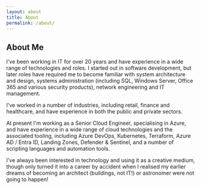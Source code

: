 ```yaml
---
layout: about
title: About
permalink: /about/
---
```


## About Me

I've been working in IT for over 20 years and have experience in a wide range of technologies and roles. I started out in software development, but later roles have required me to become familiar with system architecture and design, systems administration (including SQL, Windows Server, Office 365 and various security products), network engineering and IT management.

I've worked in a number of industries, including retail, finance and healthcare, and have experience in both the public and private sectors.

At present I'm working as a Senior Cloud Engineer, specialising in Azure, and have experience in a wide range of cloud technologies and the associated tooling, including Azure DevOps, Kubernetes, Terraform, Azure AD / Entra ID, Landing Zones, Defender & Sentinel, and a number of scripting languages and automation tools.

I've always been interested in technology and using it as a creative medium, though only turned it into a career by accident when I realised my earlier dreams of becoming an architect (buildings, not IT!) or astronomer were not going to happen!
